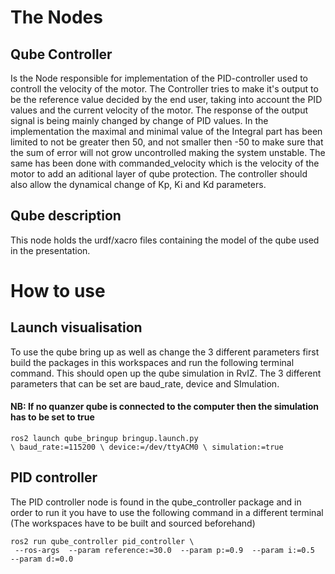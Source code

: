 # The Nodes
## Qube Controller
Is the Node responsible for implementation of the PID-controller used to controll the velocity of the motor. The Controller tries to make it's output to be the reference value decided by the end user, taking into account the PID values and the current velocity of the motor. The response of the output signal is being mainly changed by change of PID values. In the implementation the maximal and minimal value of the Integral part has been limited to not be greater then 50, and not smaller then -50 to make sure that the sum of error will not grow uncontrolled making the system unstable. The same has been done with commanded_velocity which is the velocity of the motor to add an aditional layer of qube protection. The controller should also allow the dynamical change of Kp, Ki and Kd parameters.

## Qube description
This node holds the urdf/xacro files containing the model of the qube used in the presentation.


# How to use
## Launch visualisation
To use the qube bring up as well as change the 3 different parameters first build the
packages in this workspaces and run the following terminal command. This should open up the qube simulation in RvIZ. The 3 different parameters that can be set are baud_rate, device and SImulation.
#### NB: If no quanzer qube is connected to the computer then the simulation has to be set to true


```
ros2 launch qube_bringup bringup.launch.py 
\ baud_rate:=115200 \ device:=/dev/ttyACM0 \ simulation:=true 
```

## PID controller
The PID controller node is found in the qube_controller package and in order to run it you have to use the following command in a different terminal (The workspaces have to be built and sourced beforehand)


```
ros2 run qube_controller pid_controller \
 --ros-args  --param reference:=30.0  --param p:=0.9  --param i:=0.5  --param d:=0.0 
```

